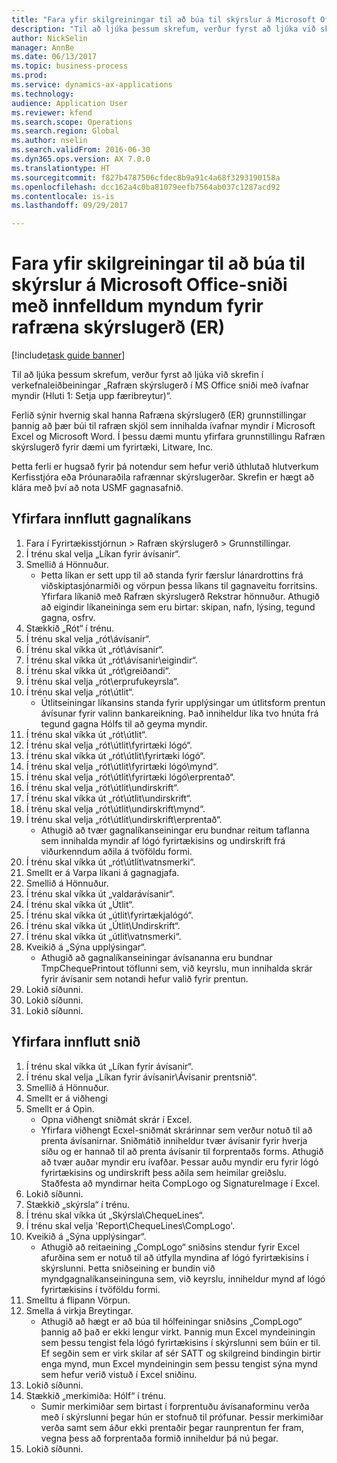 ```yaml
--- 
title: "Fara yfir skilgreiningar til að búa til skýrslur á Microsoft Office-sniði með innfelldum myndum fyrir rafræna skýrslugerð (ER)"
description: "Til að ljúka þessum skrefum, verður fyrst að ljúka við skrefin í verkefnaleiðbeiningar „Rafræn skýrslugerð í MS Office sniði með ívafnar myndir (Hluti 1: Setja upp færibreytur)“."
author: NickSelin
manager: AnnBe
ms.date: 06/13/2017
ms.topic: business-process
ms.prod: 
ms.service: dynamics-ax-applications
ms.technology: 
audience: Application User
ms.reviewer: kfend
ms.search.scope: Operations
ms.search.region: Global
ms.author: nselin
ms.search.validFrom: 2016-06-30
ms.dyn365.ops.version: AX 7.0.0
ms.translationtype: HT
ms.sourcegitcommit: f827b4787506cfdec8b9a91c4a68f3293190158a
ms.openlocfilehash: dcc162a4c0ba81079eefb7564ab037c1287acd92
ms.contentlocale: is-is
ms.lasthandoff: 09/29/2017

---
```

# <a name="review-configurations-to-make-reports-in-microsoft-office-formats-with-embedded-images-for-electronic-reporting-er"></a>Fara yfir skilgreiningar til að búa til skýrslur á Microsoft Office-sniði með innfelldum myndum fyrir rafræna skýrslugerð (ER)

[!include[task guide banner](../../includes/task-guide-banner.md)]

Til að ljúka þessum skrefum, verður fyrst að ljúka við skrefin í verkefnaleiðbeiningar „Rafræn skýrslugerð í MS Office sniði með ívafnar myndir (Hluti 1: Setja upp færibreytur)“.

Ferlið sýnir hvernig skal hanna Rafræna skýrslugerð (ER) grunnstillingar þannig að þær búi til rafræn skjöl sem innihalda ívafnar myndir í Microsoft Excel og Microsoft Word. Í þessu dæmi muntu yfirfara grunnstillingu Rafræn skýrslugerð fyrir dæmi um fyrirtæki, Litware, Inc. 

Þetta ferli er hugsað fyrir þá notendur sem hefur verið úthlutað hlutverkum Kerfisstjóra eða Þróunaraðila rafrænnar skýrslugerðar. Skrefin er hægt að klára með því að nota USMF gagnasafnið.


## <a name="review-the-imported-data-model"></a>Yfirfara innflutt gagnalíkans
1. Fara í Fyrirtækisstjórnun > Rafræn skýrslugerð > Grunnstillingar.
2. Í trénu skal velja „Líkan fyrir ávísanir“.
3. Smellið á Hönnuður.
    * Þetta líkan er sett upp til að standa fyrir færslur lánardrottins frá viðskiptasjónarmiði og vörpun þessa líkans til gagnaveitu forritsins. Yfirfara líkanið með Rafræn skýrslugerð Rekstrar hönnuður. Athugið að eigindir líkaneininga sem eru birtar: skipan, nafn, lýsing, tegund gagna, osfrv.   
4. Stækkið „Rót“ í trénu.
5. Í trénu skal velja „rót\ávísanir“.
6. Í trénu skal víkka út „rót\ávísanir“.
7. Í trénu skal víkka út „rót\ávísanir\eigindir“.
8. Í trénu skal víkka út „rót\greiðandi“.
9. Í trénu skal velja „rót\erprufukeyrsla“.
10. Í trénu skal velja „rót\útlit“.
    * Útlitseiningar líkansins standa fyrir upplýsingar um útlitsform prentun ávísunar fyrir valinn bankareikning. Það inniheldur líka tvo hnúta frá tegund gagna Hólfs til að geyma myndir.   
11. Í trénu skal víkka út „rót\útlit“.
12. Í trénu skal velja „rót\útlit\fyrirtæki lógó“.
13. Í trénu skal víkka út „rót\útlit\fyrirtæki lógó“.
14. Í trénu skal velja „rót\útlit\fyrirtæki lógó\mynd“.
15. Í trénu skal velja „rót\útlit\fyrirtæki lógó\erprentað“.
16. Í trénu skal velja „rót\útlit\undirskrift“.
17. Í trénu skal víkka út „rót\útlit\undirskrift“.
18. Í trénu skal velja „rót\útlit\undirskrift\mynd“.
19. Í trénu skal velja „rót\útlit\undirskrift\erprentað“.
    * Athugið að tvær gagnalíkanseiningar eru bundnar reitum taflanna sem innihalda myndir af lógó fyrirtækisins og undirskrift frá viðurkenndum aðila á tvöföldu formi.  
20. Í trénu skal víkka út „rót\útlit\vatnsmerki“.
21. Smellt er á Varpa líkani á gagnagjafa.
22. Smellið á Hönnuður.
23. Í trénu skal víkka út „valdarávísanir“.
24. Í trénu skal víkka út „Útlit“.
25. Í trénu skal víkka út „útlit\fyrirtækjalógó“.
26. Í trénu skal víkka út „Útlit\Undirskrift“.
27. Í trénu skal víkka út „útlit\vatnsmerki“.
28. Kveikið á „Sýna upplýsingar“.
    * Athugið að gagnalíkanseiningar ávísananna eru bundnar TmpChequePrintout töflunni sem, við keyrslu, mun innihalda skrár fyrir ávísanir sem notandi hefur valið fyrir prentun.   
29. Lokið síðunni.
30. Lokið síðunni.
31. Lokið síðunni.

## <a name="review-the-imported-format"></a>Yfirfara innflutt snið
1. Í trénu skal víkka út „Líkan fyrir ávísanir“.
2. Í trénu skal velja „Líkan fyrir ávísanir\Ávísanir prentsnið“.
3. Smellið á Hönnuður.
4. Smellt er á viðhengi
5. Smellt er á Opin.
    * Opna viðhengt sniðmát skrár í Excel.  
    * Yfirfara viðhengt Ecxel-sniðmát skrárinnar sem verður notuð til að prenta ávísanirnar. Sniðmátið inniheldur tvær ávísanir fyrir hverja síðu og er hannað til að prenta ávísanir til forprentaðs forms. Athugið að tvær auðar myndir eru ívafðar. Þessar auðu myndir eru fyrir lógó fyrirtækisins og undirskrift þess aðila sem heimilar greiðslu. Staðfesta að myndirnar heita CompLogo og SignatureImage í Excel.   
6. Lokið síðunni.
7. Stækkið „skýrsla“ í trénu.
8. Í trénu skal víkka út „Skýrsla\ChequeLines“.
9. Í trénu skal velja 'Report\ChequeLines\CompLogo'.
10. Kveikið á „Sýna upplýsingar“.
    * Athugið að reitaeining „CompLogo“ sniðsins stendur fyrir Excel afurðina sem er notuð til að útfylla myndina af lógó fyrirtækisins í skýrslunni. Þetta sniðseining er bundin við myndgagnalíkanseininguna sem, við keyrslu,  inniheldur mynd af lógó fyrirtækisins í tvöföldu formi.   
11. Smelltu á flipann Vörpun.
12. Smella á virkja Breytingar.
    * Athugið að hægt er að búa til hólfeiningar sniðsins „CompLogo“ þannig að það er ekki lengur virkt. Þannig mun Excel myndeiningin sem þessu tengist fela lógó fyrirtækisins í skýrslunni sem búin er til. Ef segðin sem er virk skilar af sér SATT og skilgreind bindingin birtir enga mynd, mun Excel myndeiningin sem þessu tengist sýna mynd sem hefur verið vistuð í Excel sniðinu.   
13. Lokið síðunni.
14. Stækkið „merkimiða: Hólf“ í trénu.
    * Sumir merkimiðar sem birtast í forprentuðu ávísanaforminu verða með í skýrslunni þegar hún er stofnuð til prófunar. Þessir merkimiðar verða samt sem áður ekki prentaðir þegar raunprentun fer fram, vegna þess að forprentaða formið inniheldur þá nú þegar.  
15. Lokið síðunni.



